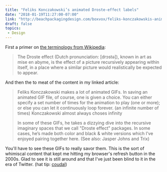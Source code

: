 ```yaml
---
title: "Feliks Konczakowski’s animated Droste-effect labels"
date: "2018-01-19T11:27:00-07:00"
link: "http://beachpackagingdesign.com/boxvox/feliks-konczakowskis-animated-droste-effect-labels"
draft: false
topics:
 - Design
---
```


First a primer on [the terminology from Wikipedia][1]:

> The Droste effect (Dutch pronunciation: [drɔstə]), known in art as mise en abyme, is the effect of a picture recursively appearing within itself, in a place where a similar picture would realistically be expected to appear.

And then the to meat of the content in my linked article:

> Feliks Konczakowski makes a lot of animated GIFs. In saving an animated GIF file, of course, one is given a choice. You can either specify a set number of times for the animation to play (one or more); or else you can let it continuously loop forever. (an infinite number of times) Konczakowski almost always choses infinity
>
> In some of these GIFs, he takes a dizzying dive into the recursive imaginary spaces that we call "Droste effect" packages. In some cases, he’s made both color and black & white versions which I’ve enjoyed pairing together here. (See also: Jasper Johns and Trix)

You'll have to see these GIFs to really savor them. This is the sort of whimiscal content that kept me hitting my browser's refresh button in the 2000s. Glad to see it is still around and that I've just been blind to it in the era of Twitter. (hat tip: [coudal][2])

[1]: https://en.wikipedia.org/wiki/Droste_effect
[2]: http://coudal.com/archives/2018/01/droste-effect_p.php